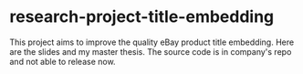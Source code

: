 # research-project-title-embedding
This project aims to improve the quality eBay product title embedding. Here are the slides and my master thesis. The source code is in company's repo and not able to release now.
